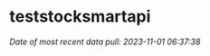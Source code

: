 
<!-- README.md is generated from README.Rmd. Please edit that file -->

# teststocksmartapi

*Date of most recent data pull: 2023-11-01 06:37:38*
